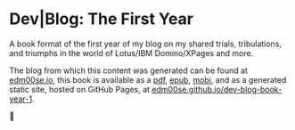 Dev|Blog: The First Year
=======

A book format of the first year of my blog on my shared trials, tribulations, and triumphs in the world of Lotus/IBM Domino/XPages and more.

The blog from which this content was generated can be found at [edm00se.io](https://edm00se.io), this book is available as a [pdf](https://edm00se.github.io/dev-blog-book-year-1/dist/DevBlog_Yr1.pdf), [epub](https://edm00se.github.io/dev-blog-book-year-1/dist/DevBlog_Yr1.epub), [mobi](https://edm00se.github.io/dev-blog-book-year-1/dist/DevBlog_Yr1.mobi), and as a generated static site, hosted on GitHub Pages, at [edm00se.github.io/dev-blog-book-year-1](https://edm00se.github.io/dev-blog-book-year-1/).

:beers: